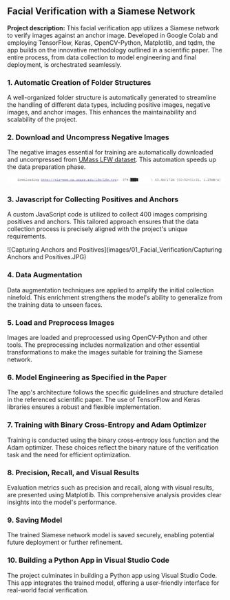 ## Facial Verification with a Siamese Network

**Project description:** This facial verification app utilizes a Siamese network to verify images against an anchor image. Developed in Google Colab and employing TensorFlow, Keras, OpenCV-Python, Matplotlib, and tqdm, the app builds on the innovative methodology outlined in a scientific paper. The entire process, from data collection to model engineering and final deployment, is orchestrated seamlessly.

### 1. Automatic Creation of Folder Structures

A well-organized folder structure is automatically generated to streamline the handling of different data types, including positive images, negative images, and anchor images. This enhances the maintainability and scalability of the project.

### 2. Download and Uncompress Negative Images

The negative images essential for training are automatically downloaded and uncompressed from [UMass LFW dataset](http://vis-www.cs.umass.edu/lfw/lfw.tgz). This automation speeds up the data preparation phase.

![Downloading negatives](images/01_Facial_Verification/Downloading_negatives.JPG)

### 3. Javascript for Collecting Positives and Anchors

A custom JavaScript code is utilized to collect 400 images comprising positives and anchors. This tailored approach ensures that the data collection process is precisely aligned with the project's unique requirements.

![Capturing Anchors and Positives](images/01_Facial_Verification/Capturing Anchors and Positives.JPG)

### 4. Data Augmentation

Data augmentation techniques are applied to amplify the initial collection ninefold. This enrichment strengthens the model's ability to generalize from the training data to unseen faces.

### 5. Load and Preprocess Images

Images are loaded and preprocessed using OpenCV-Python and other tools. The preprocessing includes normalization and other essential transformations to make the images suitable for training the Siamese network.

### 6. Model Engineering as Specified in the Paper

The app's architecture follows the specific guidelines and structure detailed in the referenced scientific paper. The use of TensorFlow and Keras libraries ensures a robust and flexible implementation.

### 7. Training with Binary Cross-Entropy and Adam Optimizer

Training is conducted using the binary cross-entropy loss function and the Adam optimizer. These choices reflect the binary nature of the verification task and the need for efficient optimization.

### 8. Precision, Recall, and Visual Results

Evaluation metrics such as precision and recall, along with visual results, are presented using Matplotlib. This comprehensive analysis provides clear insights into the model's performance.

### 9. Saving Model

The trained Siamese network model is saved securely, enabling potential future deployment or further refinement.

### 10. Building a Python App in Visual Studio Code

The project culminates in building a Python app using Visual Studio Code. This app integrates the trained model, offering a user-friendly interface for real-world facial verification.
